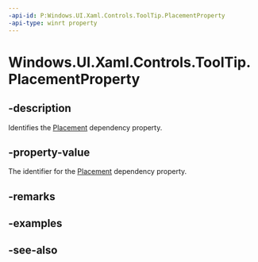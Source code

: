 ```yaml
---
-api-id: P:Windows.UI.Xaml.Controls.ToolTip.PlacementProperty
-api-type: winrt property
---
```


<!-- Property syntax
public Windows.UI.Xaml.DependencyProperty PlacementProperty { get; }
-->

# Windows.UI.Xaml.Controls.ToolTip.PlacementProperty

## -description
Identifies the [Placement](tooltip_placement.md) dependency property.



## -property-value
The identifier for the [Placement](tooltip_placement.md) dependency property.

## -remarks

## -examples

## -see-also
